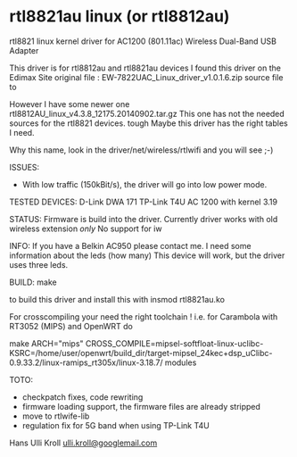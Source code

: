 rtl8821au linux (or rtl8812au)
======================

rtl8821 linux kernel driver for AC1200 (801.11ac) 
Wireless Dual-Band USB Adapter

This driver is for rtl8812au and rtl8821au devices
I found this driver on the Edimax Site
original file :
EW-7822UAC_Linux_driver_v1.0.1.6.zip source file to

However I have some newer one
rtl8812AU_linux_v4.3.8_12175.20140902.tar.gz
This one has not the needed sources for the rtl8821 devices. tough
Maybe this driver has the right tables I need. 

Why this name, look in the 
driver/net/wireless/rtlwifi
and you will see ;-)

ISSUES:
- With low traffic (150kBit/s), the driver will go into low power mode.

TESTED DEVICES:
D-Link DWA 171
TP-Link T4U AC 1200
with kernel 3.19


STATUS:
Firmware is build into the driver.
Currently driver works with old wireless extension *only*
No support for iw 

INFO:
If you have a Belkin AC950 please contact me.
I need some information about the leds (how many)
This device will work, but the driver uses three leds.

BUILD:
make

to build this driver and install this with
insmod rtl8821au.ko

For crosscompiling your need the right toolchain !
i.e. for  Carambola with RT3052 (MIPS) and OpenWRT do

make ARCH="mips" CROSS_COMPILE=mipsel-softfloat-linux-uclibc- KSRC=/home/user/openwrt/build_dir/target-mipsel_24kec+dsp_uClibc-0.9.33.2/linux-ramips_rt305x/linux-3.18.7/ modules

TOTO:
- checkpatch fixes, code rewriting
- firmware loading support, the firmware files are already stripped
- move to rtlwife-lib
- regulation fix for 5G band when using TP-Link T4U

Hans Ulli Kroll <ulli.kroll@googlemail.com>

